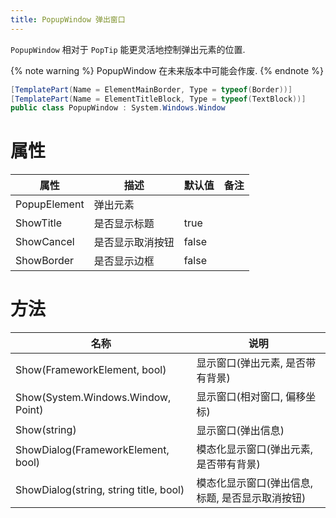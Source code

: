 ```yaml
---
title: PopupWindow 弹出窗口
---
```


`PopupWindow` 相对于 `PopTip` 能更灵活地控制弹出元素的位置.

{% note warning %}
PopupWindow 在未来版本中可能会作废.
{% endnote %}

```cs
[TemplatePart(Name = ElementMainBorder, Type = typeof(Border))]
[TemplatePart(Name = ElementTitleBlock, Type = typeof(TextBlock))]
public class PopupWindow : System.Windows.Window
```

# 属性

|属性|描述|默认值|备注|
|-|-|-|-|
|PopupElement|弹出元素|||
|ShowTitle|是否显示标题|true||
|ShowCancel|是否显示取消按钮|false||
|ShowBorder|是否显示边框|false|||

# 方法

|名称|说明|
|-|-|
| Show(FrameworkElement, bool) | 显示窗口(弹出元素, 是否带有背景) |
| Show(System.Windows.Window, Point) | 显示窗口(相对窗口, 偏移坐标) |
| Show(string) | 显示窗口(弹出信息) |
| ShowDialog(FrameworkElement, bool) | 模态化显示窗口(弹出元素, 是否带有背景) |
| ShowDialog(string, string title, bool) | 模态化显示窗口(弹出信息, 标题, 是否显示取消按钮) |